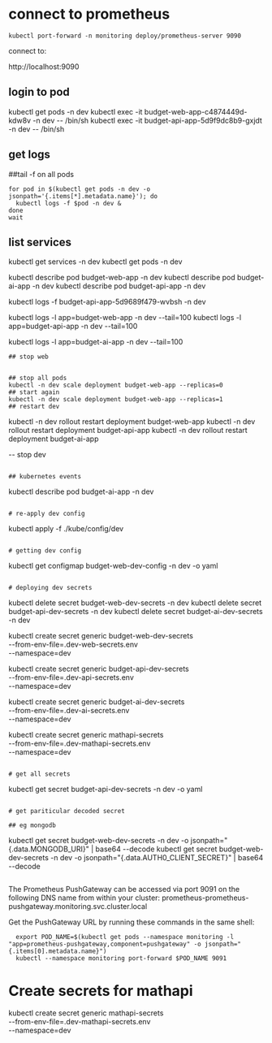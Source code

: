 # connect to prometheus

```
kubectl port-forward -n monitoring deploy/prometheus-server 9090
```

connect to:

http://localhost:9090

## login to pod

kubectl get pods -n dev
kubectl exec -it budget-web-app-c4874449d-kdw8v -n dev -- /bin/sh
kubectl exec -it budget-api-app-5d9f9dc8b9-gxjdt -n dev -- /bin/sh

## get logs

##tail -f on all pods

```
for pod in $(kubectl get pods -n dev -o jsonpath='{.items[*].metadata.name}'); do
  kubectl logs -f $pod -n dev &
done
wait

```

## list services

kubectl get services -n dev
kubectl get pods -n dev

kubectl describe pod budget-web-app -n dev
kubectl describe pod budget-ai-app -n dev
kubectl describe pod budget-api-app -n dev

kubectl logs -f budget-api-app-5d9689f479-wvbsh -n dev

kubectl logs -l app=budget-web-app -n dev --tail=100
kubectl logs -l app=budget-api-app -n dev --tail=100

kubectl logs -l app=budget-ai-app -n dev --tail=100

```
## stop web


## stop all pods
kubectl -n dev scale deployment budget-web-app --replicas=0
## start again
kubectl -n dev scale deployment budget-web-app --replicas=1
## restart dev

```

kubectl -n dev rollout restart deployment budget-web-app
kubectl -n dev rollout restart deployment budget-api-app
kubectl -n dev rollout restart deployment budget-ai-app

-- stop dev

```

## kubernetes events

```

kubectl describe pod budget-ai-app -n dev

```

# re-apply dev config

```

kubectl apply -f ./kube/config/dev

```

# getting dev config

```

kubectl get configmap budget-web-dev-config -n dev -o yaml

```

# deploying dev secrets

```

kubectl delete secret budget-web-dev-secrets -n dev
kubectl delete secret budget-api-dev-secrets -n dev
kubectl delete secret budget-ai-dev-secrets -n dev

kubectl create secret generic budget-web-dev-secrets \
--from-env-file=.dev-web-secrets.env \
--namespace=dev

kubectl create secret generic budget-api-dev-secrets \
--from-env-file=.dev-api-secrets.env \
--namespace=dev

kubectl create secret generic budget-ai-dev-secrets \
--from-env-file=.dev-ai-secrets.env \
--namespace=dev

kubectl create secret generic mathapi-secrets \
--from-env-file=.dev-mathapi-secrets.env \
--namespace=dev

```

# get all secrets

```

kubectl get secret budget-api-dev-secrets -n dev -o yaml

```

# get pariticular decoded secret

## eg mongodb

```

kubectl get secret budget-web-dev-secrets -n dev -o jsonpath="{.data.MONGODB_URI}" | base64 --decode
kubectl get secret budget-web-dev-secrets -n dev -o jsonpath="{.data.AUTH0_CLIENT_SECRET}" | base64 --decode

```

```

The Prometheus PushGateway can be accessed via port 9091 on the following DNS name from within your cluster:
prometheus-prometheus-pushgateway.monitoring.svc.cluster.local

Get the PushGateway URL by running these commands in the same shell:

```
  export POD_NAME=$(kubectl get pods --namespace monitoring -l "app=prometheus-pushgateway,component=pushgateway" -o jsonpath="{.items[0].metadata.name}")
  kubectl --namespace monitoring port-forward $POD_NAME 9091
```

# Create secrets for mathapi
kubectl create secret generic mathapi-secrets \
--from-env-file=.dev-mathapi-secrets.env \
--namespace=dev
